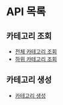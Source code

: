 # API 목록

## 카테고리 조회

- [전체 카테고리 조회](apiSelectAll.md)
- [하위 카테고리 조회](apiSelectByParentId.md)

## 카테고리 생성
- [카테고리 생성](apiCreate.md)
